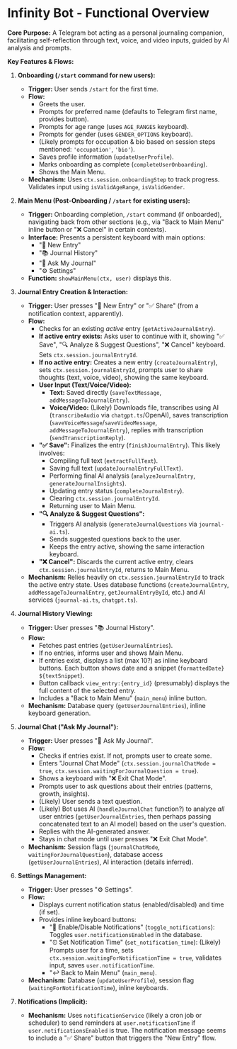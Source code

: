 # Infinity Bot - Functional Overview

**Core Purpose:** A Telegram bot acting as a personal journaling companion, facilitating self-reflection through text, voice, and video inputs, guided by AI analysis and prompts.

**Key Features & Flows:**

1.  **Onboarding (`/start` command for new users):**
    *   **Trigger:** User sends `/start` for the first time.
    *   **Flow:**
        *   Greets the user.
        *   Prompts for preferred name (defaults to Telegram first name, provides button).
        *   Prompts for age range (uses `AGE_RANGES` keyboard).
        *   Prompts for gender (uses `GENDER_OPTIONS` keyboard).
        *   (Likely prompts for occupation & bio based on session steps mentioned: `'occupation'`, `'bio'`).
        *   Saves profile information (`updateUserProfile`).
        *   Marks onboarding as complete (`completeUserOnboarding`).
        *   Shows the Main Menu.
    *   **Mechanism:** Uses `ctx.session.onboardingStep` to track progress. Validates input using `isValidAgeRange`, `isValidGender`.

2.  **Main Menu (Post-Onboarding / `/start` for existing users):**
    *   **Trigger:** Onboarding completion, `/start` command (if onboarded), navigating back from other sections (e.g., via "Back to Main Menu" inline button or "❌ Cancel" in certain contexts).
    *   **Interface:** Presents a persistent keyboard with main options:
        *   "📝 New Entry"
        *   "📚 Journal History"
        *   "🤔 Ask My Journal"
        *   "⚙️ Settings"
    *   **Function:** `showMainMenu(ctx, user)` displays this.

3.  **Journal Entry Creation & Interaction:**
    *   **Trigger:** User presses "📝 New Entry" or "✅ Share" (from a notification context, apparently).
    *   **Flow:**
        *   Checks for an existing *active* entry (`getActiveJournalEntry`).
        *   **If active entry exists:** Asks user to continue with it, showing "✅ Save", "🔍 Analyze & Suggest Questions", "❌ Cancel" keyboard. Sets `ctx.session.journalEntryId`.
        *   **If no active entry:** Creates a new entry (`createJournalEntry`), sets `ctx.session.journalEntryId`, prompts user to share thoughts (text, voice, video), showing the same keyboard.
        *   **User Input (Text/Voice/Video):**
            *   **Text:** Saved directly (`saveTextMessage`, `addMessageToJournalEntry`).
            *   **Voice/Video:** (Likely) Downloads file, transcribes using AI (`transcribeAudio` via `chatgpt.ts`/OpenAI), saves transcription (`saveVoiceMessage`/`saveVideoMessage`, `addMessageToJournalEntry`), replies with transcription (`sendTranscriptionReply`).
        *   **"✅ Save":** Finalizes the entry (`finishJournalEntry`). This likely involves:
            *   Compiling full text (`extractFullText`).
            *   Saving full text (`updateJournalEntryFullText`).
            *   Performing final AI analysis (`analyzeJournalEntry`, `generateJournalInsights`).
            *   Updating entry status (`completeJournalEntry`).
            *   Clearing `ctx.session.journalEntryId`.
            *   Returning user to Main Menu.
        *   **"🔍 Analyze & Suggest Questions":**
            *   Triggers AI analysis (`generateJournalQuestions` via `journal-ai.ts`).
            *   Sends suggested questions back to the user.
            *   Keeps the entry active, showing the same interaction keyboard.
        *   **"❌ Cancel":** Discards the current active entry, clears `ctx.session.journalEntryId`, returns to Main Menu.
    *   **Mechanism:** Relies heavily on `ctx.session.journalEntryId` to track the active entry state. Uses database functions (`createJournalEntry`, `addMessageToJournalEntry`, `getJournalEntryById`, etc.) and AI services (`journal-ai.ts`, `chatgpt.ts`).

4.  **Journal History Viewing:**
    *   **Trigger:** User presses "📚 Journal History".
    *   **Flow:**
        *   Fetches past entries (`getUserJournalEntries`).
        *   If no entries, informs user and shows Main Menu.
        *   If entries exist, displays a list (max 10?) as inline keyboard buttons. Each button shows date and a snippet (`formattedDate} ${textSnippet`).
        *   Button callback `view_entry:{entry_id}` (presumably) displays the full content of the selected entry.
        *   Includes a "Back to Main Menu" (`main_menu`) inline button.
    *   **Mechanism:** Database query (`getUserJournalEntries`), inline keyboard generation.

5.  **Journal Chat ("Ask My Journal"):**
    *   **Trigger:** User presses "🤔 Ask My Journal".
    *   **Flow:**
        *   Checks if entries exist. If not, prompts user to create some.
        *   Enters "Journal Chat Mode" (`ctx.session.journalChatMode = true`, `ctx.session.waitingForJournalQuestion = true`).
        *   Shows a keyboard with "❌ Exit Chat Mode".
        *   Prompts user to ask questions about their entries (patterns, growth, insights).
        *   (Likely) User sends a text question.
        *   (Likely) Bot uses AI (`handleJournalChat` function?) to analyze *all* user entries (`getUserJournalEntries`, then perhaps passing concatenated text to an AI model) based on the user's question.
        *   Replies with the AI-generated answer.
        *   Stays in chat mode until user presses "❌ Exit Chat Mode".
    *   **Mechanism:** Session flags (`journalChatMode`, `waitingForJournalQuestion`), database access (`getUserJournalEntries`), AI interaction (details inferred).

6.  **Settings Management:**
    *   **Trigger:** User presses "⚙️ Settings".
    *   **Flow:**
        *   Displays current notification status (enabled/disabled) and time (if set).
        *   Provides inline keyboard buttons:
            *   "🔔 Enable/Disable Notifications" (`toggle_notifications`): Toggles `user.notificationsEnabled` in the database.
            *   "⏰ Set Notification Time" (`set_notification_time`): (Likely) Prompts user for a time, sets `ctx.session.waitingForNotificationTime = true`, validates input, saves `user.notificationTime`.
            *   "↩️ Back to Main Menu" (`main_menu`).
    *   **Mechanism:** Database (`updateUserProfile`), session flag (`waitingForNotificationTime`), inline keyboards.

7.  **Notifications (Implicit):**
    *   **Mechanism:** Uses `notificationService` (likely a cron job or scheduler) to send reminders at `user.notificationTime` if `user.notificationsEnabled` is true. The notification message seems to include a "✅ Share" button that triggers the "New Entry" flow. 